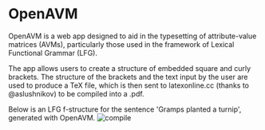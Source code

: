 # OpenAVM
OpenAVM is a web app designed to aid in the typesetting of attribute-value matrices (AVMs), particularly those used in the framework of Lexical Functional Grammar (LFG).

The app allows users to create a structure of embedded square and curly brackets. The structure of the brackets and the text input by the user are used to produce a TeX file, which is then sent to latexonline.cc (thanks to @aslushnikov) to be compiled into a .pdf.

Below is an LFG f-structure for the sentence 'Gramps planted a turnip', generated with OpenAVM.
![compile](https://user-images.githubusercontent.com/80465432/112725923-995b1a80-8f12-11eb-9550-a2dfcc591d2f.png)

